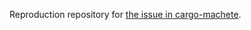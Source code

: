 Reproduction repository for [the issue in cargo-machete](https://github.com/bnjbvr/cargo-machete/issues/45).
